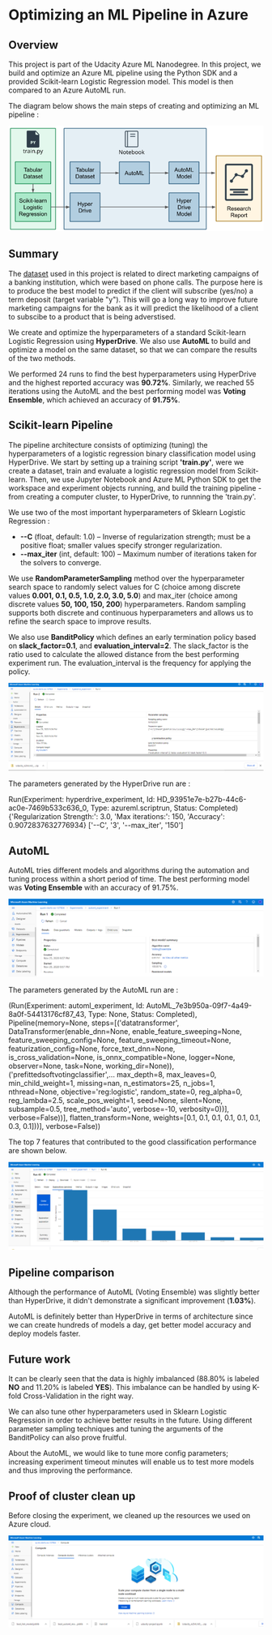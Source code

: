 # Optimizing an ML Pipeline in Azure

## Overview
This project is part of the Udacity Azure ML Nanodegree.
In this project, we build and optimize an Azure ML pipeline using the Python SDK and a provided Scikit-learn Logistic Regression model.
This model is then compared to an Azure AutoML run.

The diagram below shows the main steps of creating and optimizing an ML pipeline :

![Diagram](images/creating-and-optimizing-an-ml-pipeline.png)

## Summary
The <a href="https://automlsamplenotebookdata.blob.core.windows.net/automl-sample-notebook-data/bankmarketing_train.csv">dataset</a> used in this project is related to direct marketing campaigns of a banking institution, which were based on phone calls. The purpose here is to produce the best model to predict if the client will subscribe (yes/no) a term deposit (target variable "y"). This will go a long way to improve future marketing campaigns for the bank as it will predict the likelihood of a client to subscibe to a product that is being adverstised.

We create and optimize the hyperparameters of a standard Scikit-learn Logistic Regression using **HyperDrive**. We also use **AutoML** to build and optimize a model on the same dataset, so that we can compare the results of the two methods.

We performed 24 runs to find the best hyperparameters using HyperDrive and the highest reported accuracy was **90.72%**. Similarly, we reached 55 iterations using the AutoML and the best performing model was **Voting Ensemble**, which achieved an accuracy of **91.75%**.

## Scikit-learn Pipeline
The pipeline architecture consists of optimizing (tuning) the hyperparameters of a logistic regression binary classification model using HyperDrive. We start by setting up a training script **'train.py'**, were we create a dataset, train and evaluate a logistic regression model from Scikit-learn. Then, we use Jupyter Notebook and Azure ML Python SDK to get the workspace and experiment objects running, and build the training pipeline - from creating a computer cluster, to HyperDrive, to runnning the 'train.py'.

We use two of the most important hyperparameters of Sklearn Logistic Regression : 
* **--C** (float, default: 1.0) – Inverse of regularization strength; must be a positive float; smaller values specify stronger regularization.
* **--max_iter** (int, default: 100) – Maximum number of iterations taken for the solvers to converge.

We use **RandomParameterSampling** method over the hyperparameter search space to randomly select values for C (choice among discrete values **0.001, 0.1, 0.5, 1.0, 2.0, 3.0, 5.0**) and max_iter (choice among discrete values **50, 100, 150, 200**) hyperparameters. Random sampling supports both discrete and continuous hyperparameters and allows us to refine the search space to improve results.

We also use **BanditPolicy** which defines an early termination policy based on **slack_factor=0.1**, and **evaluation_interval=2**. The slack_factor is the ratio used to calculate the allowed distance from the best performing experiment run. The evaluation_interval is the frequency for applying the policy.

![HyperDriveExperiment](images/hyperdrive/01.PNG)

The parameters generated by the HyperDrive run are : 

Run(Experiment: hyperdrive_experiment,
Id: HD_93951e7e-b27b-44c6-ac0e-7469b533c636_0,
Type: azureml.scriptrun,
Status: Completed)
{'Regularization Strength:': 3.0, 'Max iterations:': 150, 'Accuracy': 0.9072837632776934}
['--C', '3', '--max_iter', '150']

## AutoML
AutoML tries different models and algorithms during the automation and tuning process within a short period of time. The best performing model was **Voting Ensemble** with an accuracy of 91.75%.

![BestAutoML](images/automl/01.PNG)

The parameters generated by the AutoML run are : 

(Run(Experiment: automl_experiment,
 Id: AutoML_7e3b950a-09f7-4a49-8a0f-54413176cf87_43,
 Type: None,
 Status: Completed),
 Pipeline(memory=None,
          steps=[('datatransformer',
                  DataTransformer(enable_dnn=None, enable_feature_sweeping=None,
                                  feature_sweeping_config=None,
                                  feature_sweeping_timeout=None,
                                  featurization_config=None, force_text_dnn=None,
                                  is_cross_validation=None,
                                  is_onnx_compatible=None, logger=None,
                                  observer=None, task=None, working_dir=None)),
                 ('prefittedsoftvotingclassifier',...
                                                                                                max_depth=8,
                                                                                                max_leaves=0,
                                                                                                min_child_weight=1,
                                                                                                missing=nan,
                                                                                                n_estimators=25,
                                                                                                n_jobs=1,
                                                                                                nthread=None,
                                                                                                objective='reg:logistic',
                                                                                                random_state=0,
                                                                                                reg_alpha=0,
                                                                                                reg_lambda=2.5,
                                                                                                scale_pos_weight=1,
                                                                                                seed=None,
                                                                                                silent=None,
                                                                                                subsample=0.5,
                                                                                                tree_method='auto',
                                                                                                verbose=-10,
                                                                                                verbosity=0))],
                                                                      verbose=False))],
                                                flatten_transform=None,
                                                weights=[0.1, 0.1, 0.1, 0.1, 0.1,
                                                         0.1, 0.3, 0.1]))],
          verbose=False))
          
The top 7 features that contributed to the good classification performance are shown below.

![BestFeatures](images/automl/03.PNG)

## Pipeline comparison
Although the performance of AutoML (Voting Ensemble) was slightly better than HyperDrive, it didn't demonstrate a significant improvement (**1.03%**).

AutoML is definitely better than HyperDrive in terms of architecture since we can create hundreds of models a day, get better model accuracy and deploy models faster. 

## Future work
It can be clearly seen that the data is highly imbalanced (88.80% is labeled **NO** and 11.20% is labeled **YES**). This imbalance can be handled by using K-fold Cross-Validation in the right way.

We can also tune other hyperparameters used in Sklearn Logistic Regression in order to achieve better results in the future. Using different parameter sampling techniques and tuning the arguments of the BanditPolicy can also prove fruitful.

About the AutoML, we would like to tune more config parameters; increasing experiment timeout minutes will enable us to test more models and thus improving the performance.

## Proof of cluster clean up
Before closing the experiment, we cleaned up the resources we used on Azure cloud.

![ClusterCleanUp](images/ClusterCleanup.PNG)
